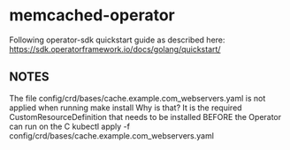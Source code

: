# memcached-operator
Following operator-sdk quickstart guide as described here:
https://sdk.operatorframework.io/docs/golang/quickstart/


## NOTES
The file config/crd/bases/cache.example.com_webservers.yaml is not applied when running make install
Why is that?
It is the required CustomResourceDefinition that needs to be installed BEFORE the Operator can run on the C
kubectl apply -f config/crd/bases/cache.example.com_webservers.yaml